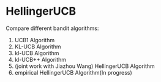 # HellingerUCB

Compare different bandit algorithms: 
1. UCB1 Algorithm
2. KL-UCB Algorithm
3. kl-UCB Algorithm
4. kl-UCB++ Algorithm
5. (joint work with Jiazhou Wang) HellingerUCB Algorithm
6. empirical HellingerUCB Algorithm(In progress)
